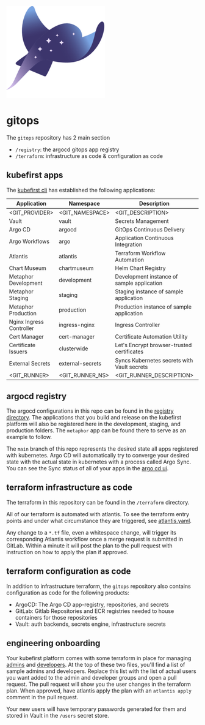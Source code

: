 ![](logo.png)

# gitops

The `gitops` repository has 2 main section

- `/registry`: the argocd gitops app registry 
- `/terraform`: infrastructure as code & configuration as code

## kubefirst apps

The [kubefirst cli](https://github.com/kubefirst/kubefirst) has established the following applications:

| Application              | Namespace        | Description                                 | URL (where applicable)                              |
|--------------------------|------------------|---------------------------------------------|-----------------------------------------------------|
| <GIT_PROVIDER>           | <GIT_NAMESPACE>  | <GIT_DESCRIPTION>                           | <GIT_URL>                                           |
| Vault                    | vault            | Secrets Management                          | <VAULT_URL>                                         |
| Argo CD                  | argocd           | GitOps Continuous Delivery                  | <ARGO_CD_URL>                                       |
| Argo Workflows           | argo             | Application Continuous Integration          | <ARGO_WORKFLOWS_URL>                                |
| Atlantis                 | atlantis         | Terraform Workflow Automation               | <ATLANTIS_URL>                                      |
| Chart Museum             | chartmuseum      | Helm Chart Registry                         | <CHARTMUSEUM_URL>                                   |
| Metaphor Development     | development      | Development instance of sample application  | <METAPHOR_FRONT_DEV>                                |
| Metaphor Staging         | staging          | Staging instance of sample application      | <METAPHOR_FRONT_STAGING>                            |
| Metaphor Production      | production       | Production instance of sample application   | <METAPHOR_FRONT_PROD>                               |
| Nginx Ingress Controller | ingress-nginx    | Ingress Controller                          |                                                     |
| Cert Manager             | cert-manager     | Certificate Automation Utility              |                                                     |
| Certificate Issuers      | clusterwide      | Let's Encrypt browser-trusted certificates  |                                                     |
| External Secrets         | external-secrets | Syncs Kubernetes secrets with Vault secrets |                                                     |
| <GIT_RUNNER>             | <GIT_RUNNER_NS>  | <GIT_RUNNER_DESCRIPTION>                    |                                                     |

## argocd registry

The argocd configurations in this repo can be found in the [registry directory](./registry). The applications that you build and release on the kubefirst platform will also be registered here in the development, staging, and production folders. The `metaphor` app can be found there to serve as an example to follow.

The `main` branch of this repo represents the desired state all apps registered with kubernetes. Argo CD will automatically try to converge your desired state with the actual state in kubernetes with a process called Argo Sync. You can see the Sync status of all of your apps in the [argo cd ui](<ARGO_CD_URL>).

## terraform infrastructure as code

The terraform in this repository can be found in the `/terraform` directory. 

All of our terraform is automated with atlantis. To see the terraform entry points and under what circumstance they are triggered, see [atlantis.yaml](./atlantis.yaml).

Any change to a `*.tf` file, even a whitespace change, will trigger its corresponding Atlantis workflow once a merge request is submitted in GitLab. Within a minute it will post the plan to the pull request with instruction on how to apply the plan if approved.

## terraform configuration as code

In addition to infrastructure terraform, the `gitops` repository also contains configuration as code for the following products:
- ArgoCD: The Argo CD app-registry, repositories, and secrets
- GitLab: Gitlab Repositories and ECR registries needed to house containers for those repositories
- Vault: auth backends, secrets engine, infrastructure secrets

## engineering onboarding

Your kubefirst platform comes with some terraform in place for managing [admins](./terraform/users/admins-github.tf) and [developers](./terraform/users/developers-github.tf). At the top of these two files, you'll find a list of sample admins and developers. Replace this list with the list of actual users you want added to the admin and developer groups and open a pull request. The pull request will show you the user changes in the terraform plan. When approved, have atlantis apply the plan with an `atlantis apply` comment in the pull request.

Your new users will have temporary passwords generated for them and stored in Vault in the `/users` secret store.

